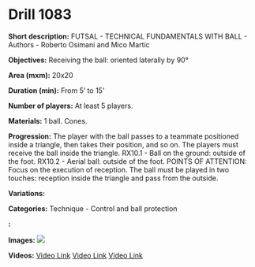 # Drill 1083

**Short description:**
FUTSAL - TECHNICAL FUNDAMENTALS WITH BALL - Authors - Roberto Osimani and Mico Martic

**Objectives:**
Receiving the ball: oriented laterally by 90°

**Area (mxm):**
20x20

**Duration (min):**
From 5’ to 15’

**Number of players:**
At least 5 players.

**Materials:**
1 ball. Cones.

**Progression:**
The player with the ball passes to a teammate positioned inside a triangle, then takes their position, and so on. The players must receive the ball inside the triangle. RX10.1 - Ball on the ground: outside of the foot. RX10.2 - Aerial ball: outside of the foot. POINTS OF ATTENTION: Focus on the execution of reception. The ball must be played in two touches: reception inside the triangle and pass from the outside.

**Variations:**


**Categories:**
Technique - Control and ball protection

**:**


**Images:**
![](https://www.coachingfutsal.com/\images\53afdc1e76d75a5ea268c561abadbfae5520f344e99c750579d1d16935765a46994c1bf984ad16708e07969ead4a6e22393fa2e862d63d84f20d98955ab7bf1852c1caa267689.jpg)

**Videos:**
[Video Link](https://www.youtube.com/embed/XzBZUlkHO0Q)
[Video Link](https://www.youtube.com/embed/hKg_7YhY7OU)
[Video Link](https://www.youtube.com/embed/Lr0YHigVD5s)

